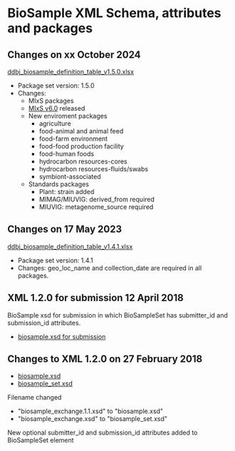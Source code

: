 # BioSample XML Schema, attributes and packages   

## Changes on xx October 2024   

[ddbj_biosample_definition_table_v1.5.0.xlsx](https://github.com/ddbj/pub/blob/master/docs/biosample/packages/archives/ddbj_biosample_definition_table_v1.5.0.xlsx)

* Package set version: 1.5.0  
* Changes:
	* MIxS packages
	* [MIxS v6.0](https://www.gensc.org//news/2022/04/01/MIxSv6.0-release.html) released
	* New enviroment packages
		* agriculture
		* food-animal and animal feed
		* food-farm environment
		* food-food production facility
		* food-human foods
		* hydrocarbon resources-cores
		* hydrocarbon resources-fluids/swabs
		* symbiont-associated
	* Standards packages
		* Plant: strain added
		* MIMAG/MIUVIG: derived_from required
		* MIUVIG: metagenome_source required

## Changes on 17 May 2023   

[ddbj_biosample_definition_table_v1.4.1.xlsx](https://github.com/ddbj/pub/blob/master/docs/biosample/packages/archives/ddbj_biosample_definition_table_v1.4.1.xlsx)

* Package set version: 1.4.1  
* Changes: geo_loc_name and collection_date are required in all packages.  

## XML 1.2.0 for submission 12 April 2018   

BioSample xsd for submission in which BioSampleSet has submitter_id and submission_id attributes.   

* [biosample.xsd for submission](https://github.com/ddbj/pub/tree/master/docs/biosample/xsd/for_submission)   

## Changes to XML 1.2.0 on 27 February 2018   

* [biosample.xsd](https://github.com/ddbj/pub/blob/93bdf99987480269ff07066112b75ac94db88b23/docs/biosample/xsd/biosample.xsd)   
* [biosample_set.xsd](https://github.com/ddbj/pub/blob/93bdf99987480269ff07066112b75ac94db88b23/docs/biosample/xsd/biosample_set.xsd)  

Filename changed  
* "biosample_exchange.1.1.xsd" to "biosample.xsd"  
* "biosample_exchange.xsd" to "biosample_set.xsd"   

New optional submitter_id and submission_id attributes added to BioSampleSet element    





